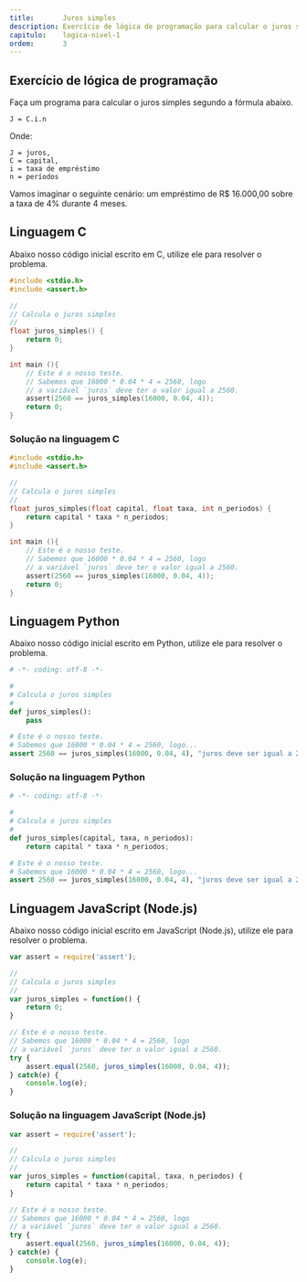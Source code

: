 ```yaml
---
title:       Juros simples
description: Exercício de lógica de programação para calcular o juros simples.
capitulo:    logica-nivel-1
ordem:       3
---
```




Exercício de lógica de programação
---

Faça um programa para calcular o juros simples segundo a fórmula abaixo.

    J = C.i.n

Onde:

    J = juros,
    C = capital,
    i = taxa de empréstimo
    n = períodos

Vamos imaginar o seguinte cenário: um empréstimo de R$ 16.000,00 sobre a taxa de 4% durante 4 meses.





Linguagem C
---

Abaixo nosso código inicial escrito em C, utilize ele para resolver o problema.

```c
#include <stdio.h>
#include <assert.h>

//
// Calcula o juros simples
//
float juros_simples() {
    return 0;
}

int main (){
    // Este é o nosso teste.
    // Sabemos que 16000 * 0.04 * 4 = 2560, logo
    // a variável `juros` deve ter o valor igual a 2560.
    assert(2560 == juros_simples(16000, 0.04, 4));
    return 0;
}
```

### Solução na linguagem C

```c
#include <stdio.h>
#include <assert.h>

//
// Calcula o juros simples
//
float juros_simples(float capital, float taxa, int n_periodos) {
    return capital * taxa * n_periodos;
}

int main (){
    // Este é o nosso teste.
    // Sabemos que 16000 * 0.04 * 4 = 2560, logo
    // a variável `juros` deve ter o valor igual a 2560.
    assert(2560 == juros_simples(16000, 0.04, 4));
    return 0;
}
```


Linguagem Python
---

Abaixo nosso código inicial escrito em Python, utilize ele para resolver o problema.

```python
# -*- coding: utf-8 -*-

#
# Calcula o juros simples
#
def juros_simples():
    pass

# Este é o nosso teste.
# Sabemos que 16000 * 0.04 * 4 = 2560, logo...
assert 2560 == juros_simples(16000, 0.04, 4), "juros deve ser igual a 2560"
```

### Solução na linguagem Python

```python
# -*- coding: utf-8 -*-

#
# Calcula o juros simples
#
def juros_simples(capital, taxa, n_periodos):
    return capital * taxa * n_periodos;

# Este é o nosso teste.
# Sabemos que 16000 * 0.04 * 4 = 2560, logo...
assert 2560 == juros_simples(16000, 0.04, 4), "juros deve ser igual a 2560"
```


Linguagem JavaScript (Node.js)
---

Abaixo nosso código inicial escrito em JavaScript (Node.js), utilize ele para resolver o problema.


```javascript
var assert = require('assert');

//
// Calcula o juros simples
//
var juros_simples = function() {
    return 0;
}

// Este é o nosso teste.
// Sabemos que 16000 * 0.04 * 4 = 2560, logo
// a variável `juros` deve ter o valor igual a 2560.
try {
    assert.equal(2560, juros_simples(16000, 0.04, 4));
} catch(e) {
    console.log(e);
}
```


### Solução na linguagem JavaScript (Node.js)


```javascript
var assert = require('assert');

//
// Calcula o juros simples
//
var juros_simples = function(capital, taxa, n_periodos) {
    return capital * taxa * n_periodos;
}

// Este é o nosso teste.
// Sabemos que 16000 * 0.04 * 4 = 2560, logo
// a variável `juros` deve ter o valor igual a 2560.
try {
    assert.equal(2560, juros_simples(16000, 0.04, 4));
} catch(e) {
    console.log(e);
}
```


